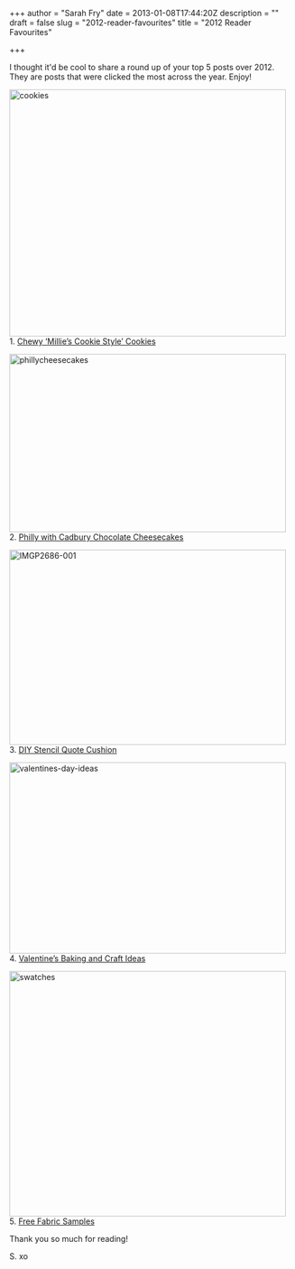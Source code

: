 +++
author = "Sarah Fry"
date = 2013-01-08T17:44:20Z
description = ""
draft = false
slug = "2012-reader-favourites"
title = "2012 Reader Favourites"

+++


I thought it'd be cool to share a round up of your top 5 posts over 2012. They are posts that were clicked the most across the year. Enjoy!

<a href="https://yayfryday.com/images/2013/01/cookies.jpg"><img class="alignnone size-full wp-image-1444" alt="cookies" src="https://yayfryday.com/images/2013/01/cookies.jpg" width="490" height="438" /></a>
1. <a href="https://yayfryday.com/post/chewy-millies-cookie-style-cookies/" target="_blank">Chewy ‘Millie’s Cookie Style’ Cookies</a>

<a href="https://yayfryday.com/images/2013/01/phillycheesecakes.jpg"><img class="alignnone size-full wp-image-1445" alt="phillycheesecakes" src="https://yayfryday.com/images/2013/01/phillycheesecakes.jpg" width="490" height="316" /></a>
2. <a href="https://yayfryday.com/post/philly-with-cadbury-chocolate-cheesecakes/" target="_blank">Philly with Cadbury Chocolate Cheesecakes</a>

<a href="https://yayfryday.com/images/2013/01/IMGP2686-001.jpg"><img class="alignnone size-full wp-image-1447" alt="IMGP2686-001" src="https://yayfryday.com/images/2013/01/IMGP2686-001.jpg" width="490" height="346" /></a>
3. <a href="https://yayfryday.com/post/diy-stencil-quote-cushion/" target="_blank">DIY Stencil Quote Cushion</a>

<a href="https://yayfryday.com/images/2013/01/valentines-day-ideas.jpg"><img class="size-full wp-image-1451 alignnone" alt="valentines-day-ideas" src="https://yayfryday.com/images/2013/01/valentines-day-ideas.jpg" width="490" height="339" /></a>
4. <a href="https://yayfryday.com/post/valentines-baking-and-craft-ideas/" target="_blank">Valentine’s Baking and Craft Ideas</a>

<a href="https://yayfryday.com/images/2013/01/swatches.jpg"><img class="alignnone size-full wp-image-1454" alt="swatches" src="https://yayfryday.com/images/2013/01/swatches.jpg" width="490" height="435" /></a>
5. <a href="https://yayfryday.com/post/free-fabric-samples/" target="_blank">Free Fabric Samples</a>

Thank you so much for reading!

S. xo

